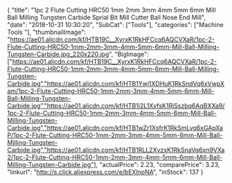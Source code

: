 {
	"title": "1pc 2 Flute Cutting HRC50 1mm 2mm 3mm 4mm 5mm 6mm Mill Ball Milling Tungsten Carbide Sprial Bit Mill Cutter Ball Nose End Mill",
	"date": "2018-10-31 10:30:20",
	"SubCat": ["Tools"],
	"categories": ["Machine Tools "],
	"thumbnailImage": "https://ae01.alicdn.com/kf/HTB19C__XyrxK1RkHFCcq6AQCVXaR/1pc-2-Flute-Cutting-HRC50-1mm-2mm-3mm-4mm-5mm-6mm-Mill-Ball-Milling-Tungsten-Carbide.jpg_220x220.jpg",
	"BigImage": ["https://ae01.alicdn.com/kf/HTB19C__XyrxK1RkHFCcq6AQCVXaR/1pc-2-Flute-Cutting-HRC50-1mm-2mm-3mm-4mm-5mm-6mm-Mill-Ball-Milling-Tungsten-Carbide.jpg","https://ae01.alicdn.com/kf/HTB1Ywj1XDHuK1RkSndVq6xVwpXam/1pc-2-Flute-Cutting-HRC50-1mm-2mm-3mm-4mm-5mm-6mm-Mill-Ball-Milling-Tungsten-Carbide.jpg","https://ae01.alicdn.com/kf/HTB1i2L1XvfsK1RjSszbq6AqBXXa9/1pc-2-Flute-Cutting-HRC50-1mm-2mm-3mm-4mm-5mm-6mm-Mill-Ball-Milling-Tungsten-Carbide.jpg","https://ae01.alicdn.com/kf/HTB1wZr1XsfrK1RkSmLyq6xGApXaP/1pc-2-Flute-Cutting-HRC50-1mm-2mm-3mm-4mm-5mm-6mm-Mill-Ball-Milling-Tungsten-Carbide.jpg","https://ae01.alicdn.com/kf/HTB1RLL2XyzxK1RkSnaVq6xn9VXa2/1pc-2-Flute-Cutting-HRC50-1mm-2mm-3mm-4mm-5mm-6mm-Mill-Ball-Milling-Tungsten-Carbide.jpg"],
	"actualPrice": 2.23,
	"comparePrice": 3.23,
	"linkurl": "http://s.click.aliexpress.com/e/bEXlnpNA",
	"inStock": 137
}
